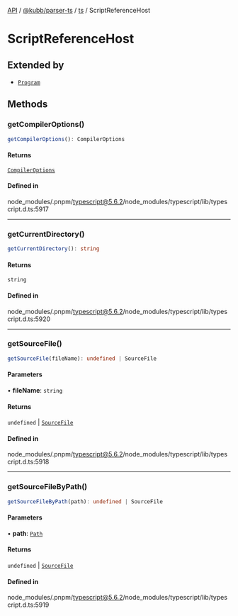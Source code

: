 [API](../../../../../packages.md) / [@kubb/parser-ts](../../../index.md) / [ts](../index.md) / ScriptReferenceHost

# ScriptReferenceHost

## Extended by

- [`Program`](Program.md)

## Methods

### getCompilerOptions()

```ts
getCompilerOptions(): CompilerOptions
```

#### Returns

[`CompilerOptions`](CompilerOptions.md)

#### Defined in

node\_modules/.pnpm/typescript@5.6.2/node\_modules/typescript/lib/typescript.d.ts:5917

***

### getCurrentDirectory()

```ts
getCurrentDirectory(): string
```

#### Returns

`string`

#### Defined in

node\_modules/.pnpm/typescript@5.6.2/node\_modules/typescript/lib/typescript.d.ts:5920

***

### getSourceFile()

```ts
getSourceFile(fileName): undefined | SourceFile
```

#### Parameters

• **fileName**: `string`

#### Returns

`undefined` \| [`SourceFile`](SourceFile.md)

#### Defined in

node\_modules/.pnpm/typescript@5.6.2/node\_modules/typescript/lib/typescript.d.ts:5918

***

### getSourceFileByPath()

```ts
getSourceFileByPath(path): undefined | SourceFile
```

#### Parameters

• **path**: [`Path`](../type-aliases/Path.md)

#### Returns

`undefined` \| [`SourceFile`](SourceFile.md)

#### Defined in

node\_modules/.pnpm/typescript@5.6.2/node\_modules/typescript/lib/typescript.d.ts:5919
